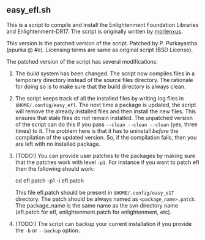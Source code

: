 easy_efl.sh
-----------

This is a script to compile and install the Enlightenment Foundation
Libraries and Enlightenment-DR17. The script is originally written by
[morlenxus](http://omicron.homeip.net).

This version is the patched version of the script.
Patched by P. Purkayastha (ppurka @ #e). Licensing terms are same as
original script (BSD License).

The patched version of the script has several modifications:

1. The build system has been changed. The script now compiles files in
   a temporary directory instead of the source files directory. The
   rationale for doing so is to make sure that the build directory is
   always clean.

2. The script keeps track of all the installed files by writing log files
   in `$HOME/.config/easy_efl`. The next time a package is updated, the
   script will remove the already installed files and then install the new
   files. This ensures that stale files do not remain installed.
   The unpatched version of the script can do this if you pass `--clean
   --clean --clean` (yes, three times) to it. The problem here is that it
   has to uninstall _before_ the compilation of the updated version. So,
   if the compilation fails, then you are left with no installed package.

3. (TODO:) You can provide user patches to the packages by making sure that the
   patches work with level `-p1`. For instance if you want to patch efl then
   the following should work:

    cd efl
    patch -p1 -i efl.patch

   This file efl.patch should be present in `$HOME/.config/easy_e17`
   directory. The patch should be always named as `<package_name>.patch`.
   The package_name is the same name as the svn directory name (efl.patch
   for efl, enlightenment.patch for enlightenment, etc).

4. (TODO:) The script can backup your current installation if you provide the `-b`
   or `--backup` option.

